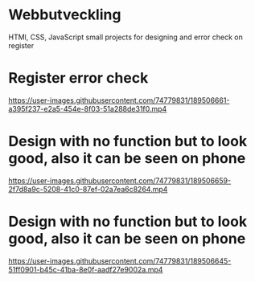 # Webbutveckling
HTMl, CSS, JavaScript small projects for designing and error check on register

# Register error check

https://user-images.githubusercontent.com/74779831/189506661-a395f237-e2a5-454e-8f03-51a288de31f0.mp4

# Design with no function but to look good, also it can be seen on phone

https://user-images.githubusercontent.com/74779831/189506659-2f7d8a9c-5208-41c0-87ef-02a7ea6c8264.mp4

# Design with no function but to look good, also it can be seen on phone

https://user-images.githubusercontent.com/74779831/189506645-51ff0901-b45c-41ba-8e0f-aadf27e9002a.mp4
